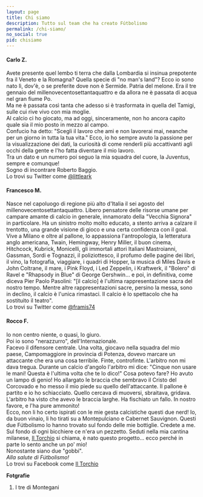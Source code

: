 ```yaml
---
layout: page
title: Chi siamo
description: Tutto sul team che ha creato Fútbolismo
permalink: /chi-siamo/
no_social: true
pid: chisiamo
---
```

#### Carlo Z.  
Avete presente quel lembo ti terra che dalla Lombardia si insinua prepotente fra il Veneto e la Romagna? Quella specie di "no man's land"? Ecco io sono nato lì, dov'è, o se preferite dove non è Sermide. Patria del melone. Era il tre gennaio del millenovecentosettantaquattro e da allora ne è passata di acqua nel gran fiume Po.  
Ma ne è passata così tanta che adesso si è trasformata in quella del Tamigi, sulle cui rive vivo con mia moglie.  
Al calcio ci ho giocato, ma ad oggi, sinceramente, non ho ancora capito quale sia il mio posto in mezzo al campo.  
Confucio ha detto: "Scegli il lavoro che ami e non lavorerai mai, neanche per un giorno in tutta la tua vita." Ecco, io ho sempre avuto la passione per la visualizzazione dei dati, la curiosità di come renderli più accattivanti agli occhi della gente e l'ho fatta diventare il mio lavoro.  
Tra un dato e un numero poi seguo la mia squadra del cuore, la Juventus, sempre e comunque!  
Sogno di incontrare Roberto Baggio.  
Lo trovi su Twitter come <a href="http://twitter.com/littleark" class="text-danger" title="Carlo Z. su Twitter" target="_blank">@littleark</a>

#### Francesco M.  
Nasce nel capoluogo di regione più alto d'Italia il sei agosto del millenovecentosettantaquattro. Libero pensatore delle risorse umane per campare amante di calcio in generale, innamorato della "Vecchia Signora" in particolare. Ha un sinistro molto molto educato, a stento arriva a calzare il trentotto, una grande visione di gioco e una certa confidenza con il goal.  
Vive a Milano e oltre al pallone, lo appassiona l'antropologia, la letteratura anglo americana, Twain, Hemingway, Henry Miller, il buon cinema, Hitchcock, Kubrick, Monicelli, gli immortali attori Italiani Mastroianni, Gassman, Sordi e Tognazzi, il poliziottesco, il profumo delle pagine dei libri, il vino, la fotografia, viaggiare, i quadri di Hopper, la musica di Miles Davis e John Coltrane, il mare, i Pink Floyd, i Led Zeppelin, i Kraftwerk, il "Bolero" di Ravel e "Rhapsody in Blue" di George Gershwin… e poi, in definitiva, come diceva Pier Paolo Pasolini: "[il calcio]  è l'ultima rappresentazione sacra del nostro tempo. Mentre altre rappresentazioni sacre, persino la messa, sono in declino, il calcio è l'unica rimastaci. Il calcio è lo spettacolo che ha sostituito il teatro".  
Lo trovi su Twitter come <a href="http://twitter.com/framis74" class="text-danger" title="Francesco M. su Twitter" target="_blank">@framis74 </a>

#### Rocco F.  
Io non centro niente, o quasi, lo giuro.  
Poi io sono "nerazzurro", dell'Internazionale.  
Facevo il difensore centrale. Una volta, giocavo nella squadra del mio paese, Campomaggiore in provincia di Potenza, dovevo marcare un attaccante che era una cosa terribile. Finte, controfinte. L'arbitro non mi dava tregua. Durante un calcio d'angolo l'arbitro mi dice: "Cinque non usare le mani! Questa è l'ultima volta che te lo dico!" Cosa potevo fare? Ho avuto un lampo di genio! Ho allargato le braccia che sembravo il Cristo del Corcovado e ho messo il mio piede su quello dell'attaccante. Il pallone è partito e io ho schiacciato. Quello cercava di muoversi, sbraitava, gridava. L'arbitro ha visto che avevo le braccia larghe. Ha fischiato un fallo. In nostro favore, e l'ha pure ammonito!  
Ecco, non li ho certo ispirati con le mie gesta calcistiche questi due nerd! Io, da buon vinaio, li ho tirati su a Montepulciano e Cabernet Sauvignon. Questi due Fútbolismo lo hanno trovato sul fondo delle mie bottiglie. Credete a me. Sul fondo di ogni bicchiere ce n'era un pezzetto. Seduti nella mia cantina milanese, <a href="http://www.iltorchio33.it" title="Il Torchio" target="_blank">Il Torchio</a> si chiama, è nato questo progetto... ecco perché in parte lo sento anche un po' mio!  
Nonostante siano due "gobbi".  
_Alla salute di Fútbolismo!_  
Lo trovi su Facebook come <a href="https://www.facebook.com/iltorchio.roccofilardi" class="text-danger" title="Rocco F. su Facebook" target="_blank">Il Torchio</a>

<div class="post-disclaimer">
    <b>Fotgrafie</b><br/>
    <ol>
      <li>I tre di Montegani</li>
    </ol>
</div>